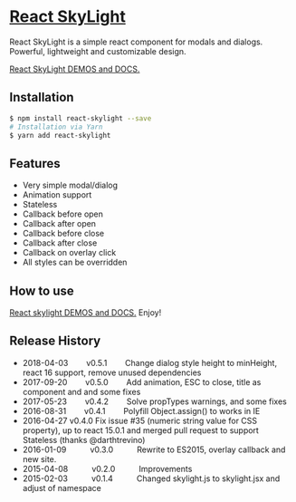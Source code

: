 # [React SkyLight](http://marcio.github.io/react-skylight)

React SkyLight is a simple react component for modals and dialogs. Powerful, lightweight and customizable design.

[React SkyLight DEMOS and DOCS.](http://marcio.github.io/react-skylight)

## Installation

```bash
$ npm install react-skylight --save
# Installation via Yarn
$ yarn add react-skylight
```

## Features

- Very simple modal/dialog
- Animation support
- Stateless
- Callback before open
- Callback after open
- Callback before close
- Callback after close
- Callback on overlay click
- All styles can be overridden

## How to use

[React skylight DEMOS and DOCS.](http://marcio.github.io/react-skylight)
Enjoy!

## Release History

 * 2018-04-03   v0.5.1   Change dialog style height to minHeight, react 16 support, remove unused dependencies
 * 2017-09-20   v0.5.0   Add animation, ESC to close, title as component and and some fixes
 * 2017-05-23   v0.4.2   Solve propTypes warnings, and some fixes
 * 2016-08-31   v0.4.1   Polyfill Object.assign() to works in IE
 * 2016-04-27   v0.4.0   Fix issue #35 (numeric string value for CSS property), up to react 15.0.1 and merged pull request to support Stateless (thanks @darthtrevino)
 * 2016-01-09   v0.3.0   Rewrite to ES2015, overlay callback and new site.
 * 2015-04-08   v0.2.0   Improvements
 * 2015-02-03   v0.1.4   Changed skylight.js to skylight.jsx and adjust of namespace